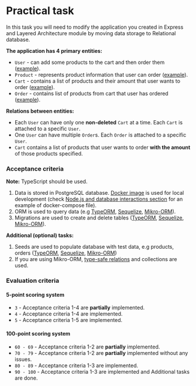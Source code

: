 # Practical task

In this task you will need to modify the application you created in Express and Layered Architecture module by moving data storage to Relational database.

**The application has 4 primary entities:**
- `User` - can add some products to the cart and then order them ([example](https://gitbud.epam.com/diana_baburina/ngmp-public/-/blob/main/express-layered-architecture/schemas/user.entity.ts)).
- `Product` - represents product information that user can order ([example](https://gitbud.epam.com/diana_baburina/ngmp-public/-/blob/main/express-layered-architecture/schemas/product.entity.ts)).
- `Cart` - contains a list of products and their amount that user wants to order ([example](https://gitbud.epam.com/diana_baburina/ngmp-public/-/blob/main/express-layered-architecture/schemas/cart.entity.ts)).
- `Order` - contains list of products from cart that user has ordered ([example](https://gitbud.epam.com/diana_baburina/ngmp-public/-/blob/main/express-layered-architecture/schemas/order.entity.ts)).

**Relations between entities:**
- Each `User` can have only one **non-deleted** `Cart` at a time. Each `Cart` is attached to a specific `User`.
- One `User` can have multiple `Order`s. Each `Order` is attached to a specific `User`.
- `Cart` contains a list of products that user wants to order **with the amount** of those products specified.

### Acceptance criteria

**Note:** TypeScript should be used.

1. Data is stored in PostgreSQL database. [Docker image](https://hub.docker.com/_/postgres) is used for local development (check [Node.js and database interactions section](./4-node-interactions-with-db.md) for an example of docker-compose file). 
2. ORM is used to query data (e.g [TypeORM](https://www.npmjs.com/package/typeorm), [Sequelize](https://www.npmjs.com/package/sequelize), [Mikro-ORM](https://www.npmjs.com/package/mikro-orm)).
3. Migrations are used to create and delete tables ([TypeORM](https://orkhan.gitbook.io/typeorm/docs/migrations), [Sequelize](https://sequelize.org/docs/v6/other-topics/migrations/), [Mikro-ORM](https://mikro-orm.io/docs/migrations)).

**Additional (optional) tasks:**
1. Seeds are used to populate database with test data, e.g products, orders ([TypeORM](https://dev.to/franciscomendes10866/how-to-seed-database-using-typeorm-seeding-4kd5), [Sequelize](https://sequelize.org/docs/v6/other-topics/migrations/#creating-the-first-seed), [Mikro-ORM](https://mikro-orm.io/docs/seeding))
2. If you are using Mikro-ORM, [type-safe relations](https://mikro-orm.io/docs/type-safe-relations) and collections are used.

### Evaluation criteria

#### 5-point scoring system
- `3` - Acceptance criteria 1-4 are **partially** implemented.
- `4` - Acceptance criteria 1-4 are implemented.
- `5` - Acceptance criteria 1-5 are implemented.

#### 100-point scoring system
- `60 - 69` - Acceptance criteria 1-2 are **partially** implemented.
- `70 - 79` - Acceptance criteria 1-2 are **partially** implemented without any issues.
- `80 - 89` - Acceptance criteria 1-3 are implemented.
- `90 - 100` - Acceptance criteria 1-3 are implemented and Additional tasks are done.